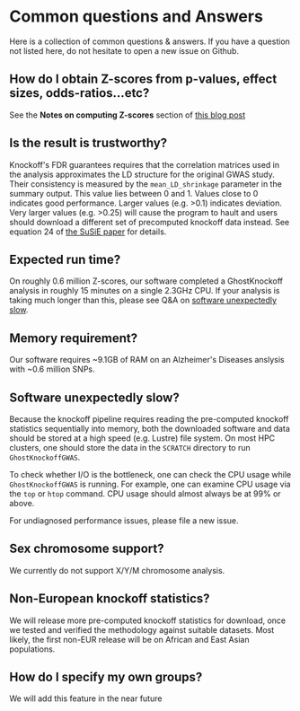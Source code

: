
# Common questions and Answers

Here is a collection of common questions & answers. If you have a question not listed here, do not hesitate to open a new issue on Github. 

## How do I obtain Z-scores from p-values, effect sizes, odds-ratios...etc?

See the **Notes on computing Z-scores** section of [this blog post](https://huwenboshi.github.io/data%20management/2017/11/23/tips-for-formatting-gwas-summary-stats.html)


## Is the result is trustworthy?

Knockoff's FDR guarantees requires that the correlation matrices used in the analysis approximates the LD structure for the original GWAS study. Their consistency is measured by the `mean_LD_shrinkage` parameter in the summary output. This value lies between 0 and 1. Values close to 0 indicates good performance. Larger values (e.g. >0.1) indicates deviation. Very larger values (e.g. >0.25) will cause the program to hault and users should download a different set of precomputed knockoff data instead. See equation 24 of [the SuSiE paper](https://journals.plos.org/plosgenetics/article?id=10.1371/journal.pgen.1010299) for details. 

## Expected run time? 

On roughly 0.6 million Z-scores, our software completed a GhostKnockoff analysis in roughly 15 minutes on a single 2.3GHz CPU. If your analysis is taking much longer than this, please see Q&A on [software unexpectedly slow](https://biona001.github.io/GhostKnockoffGWAS/dev/man/FAQ/#Software-unexpectedly-slow?).

## Memory requirement?

Our software requires ~9.1GB of RAM on an Alzheimer's Diseases anslysis with ~0.6 million SNPs. 

## Software unexpectedly slow?

Because the knockoff pipeline requires reading the pre-computed knockoff statistics sequentially into memory, both the downloaded software and data should be stored at a high speed (e.g. Lustre) file system. On most HPC clusters, one should store the data in the `SCRATCH` directory to run `GhostKnockoffGWAS`. 

To check whether I/O is the bottleneck, one can check the CPU usage while `GhostKnockoffGWAS` is running. For example, one can examine CPU usage via the `top` or `htop` command. CPU usage should almost always be at 99% or above.  

For undiagnosed performance issues, please file a new issue. 

## Sex chromosome support?

We currently do not support X/Y/M chromosome analysis.

## Non-European knockoff statistics?

We will release more pre-computed knockoff statistics for download, once we tested and verified the methodology against suitable datasets. Most likely, the first non-EUR release will be on African and East Asian populations. 

## How do I specify my own groups?

We will add this feature in the near future

